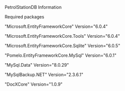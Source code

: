 PetrolStationDB
Information

Required packages

"Microsoft.EntityFrameworkCore" Version="6.0.4"

"Microsoft.EntityFrameworkCore.Tools" Version="6.0.4"

"Microsoft.EntityFrameworkCore.Sqlite" Version="6.0.5"

"Pomelo.EntityFrameworkCore.MySql" Version="6.0.1"

"MySql.Data" Version="8.0.29"

"MySqlBackup.NET" Version="2.3.6.1"

"DocXCore" Version="1.0.9"
